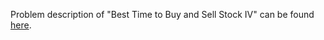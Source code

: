 Problem description of "Best Time to Buy and Sell Stock IV" can be found [here](https://leetcode.com/problems/best-time-to-buy-and-sell-stock-iv/).